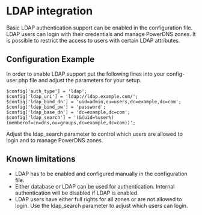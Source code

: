 # LDAP integration

Basic LDAP authentication support can be enabled in the configuration file.
LDAP users can login with their credentials and manage PowerDNS zones.
It is possible to restrict the access to users with certain LDAP attributes.

## Configuration Example

In order to enable LDAP support put the following lines into your config-user.php file and adjust the parameters for your setup.

    $config['auth_type'] = 'ldap';
    $config['ldap_uri'] = 'ldap://ldap.example.com/';
    $config['ldap_bind_dn'] = 'uid=admin,ou=users,dc=example,dc=com';
    $config['ldap_bind_pw'] = 'password';
    $config['ldap_base_dn'] = 'dc=example,dc=com';
    $config['ldap_search'] = '(&(uid=%user%)(memberof=cn=dns,ou=groups,dc=example,dc=com))';

Adjust the ldap_search parameter to control which users are allowed to login and to manage PowerDNS zones.

## Known limitations

 * LDAP has to be enabled and configured manually in the configuration file.
 * Either database or LDAP can be used for authentication. Internal authentication will be disabled if LDAP is enabled.
 * LDAP users have either full rights for all zones or are not allowed to login. Use the ldap_search parameter to adjust which users can login.

